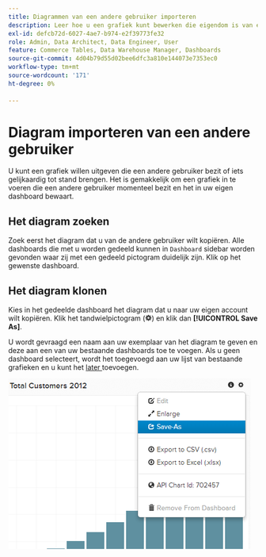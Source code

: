 ```yaml
---
title: Diagrammen van een andere gebruiker importeren
description: Leer hoe u een grafiek kunt bewerken die eigendom is van een andere gebruiker of hoe u een vergelijkbare tabel kunt maken.
exl-id: defcb72d-6027-4ae7-b974-e2f39773fe32
role: Admin, Data Architect, Data Engineer, User
feature: Commerce Tables, Data Warehouse Manager, Dashboards
source-git-commit: 4d04b79d55d02bee6dfc3a810e144073e7353ec0
workflow-type: tm+mt
source-wordcount: '171'
ht-degree: 0%

---
```


# Diagram importeren van een andere gebruiker

U kunt een grafiek willen uitgeven die een andere gebruiker bezit of iets gelijkaardig tot stand brengen. Het is gemakkelijk om een grafiek in te voeren die een andere gebruiker momenteel bezit en het in uw eigen dashboard bewaart.

## Het diagram zoeken

Zoek eerst het diagram dat u van de andere gebruiker wilt kopiëren. Alle dashboards die met u worden gedeeld kunnen in `Dashboard` sidebar worden gevonden waar zij met een gedeeld pictogram duidelijk zijn. Klik op het gewenste dashboard.

## Het diagram klonen

Kies in het gedeelde dashboard het diagram dat u naar uw eigen account wilt kopiëren. Klik het tandwielpictogram (![ het pictogram van het Gear ](../../assets/gear-icon.png)) en klik dan **[!UICONTROL Save As]**.

U wordt gevraagd een naam aan uw exemplaar van het diagram te geven en deze aan een van uw bestaande dashboards toe te voegen. Als u geen dashboard selecteert, wordt het toegevoegd aan uw lijst van bestaande grafieken en u kunt het [ later ](../../data-user/dashboards/add-charts-dashboard.md) toevoegen.

![ totale klanten ](../../assets/total-customers.png)
